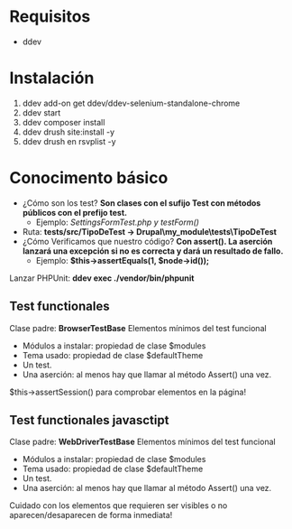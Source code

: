 # Requisitos

- ddev

# Instalación

1. ddev add-on get ddev/ddev-selenium-standalone-chrome
2. ddev start
3. ddev composer install
5. ddev drush site:install -y
6. ddev drush en rsvplist -y

# Conocimento básico

- ¿Cómo son los test? __Son clases con el sufijo Test con métodos públicos con el prefijo test.__
  - Ejemplo: __SettingsFormTest.php_ y _testForm()__
- Ruta: __tests/src/TipoDeTest -> Drupal\my_module\tests\TipoDeTest__
- ¿Cómo Verificamos que nuestro código? __Con assert(). La aserción lanzará una excepción si no es correcta y dará un resultado de fallo.__
  - Ejemplo: __$this->assertEquals(1, $node->id());__

Lanzar PHPUnit: __ddev exec ./vendor/bin/phpunit__

## Test functionales

Clase padre: __BrowserTestBase__
Elementos mínimos del test funcional

- Módulos a instalar: propiedad de clase $modules
- Tema usado: propiedad de clase $defaultTheme
- Un test.
- Una aserción: al menos hay que llamar al método Assert() una vez.

$this->assertSession() para comprobar elementos en la página!

## Test functionales javasctipt

Clase padre: __WebDriverTestBase__
Elementos mínimos del test funcional

- Módulos a instalar: propiedad de clase $modules
- Tema usado: propiedad de clase $defaultTheme
- Un test.
- Una aserción: al menos hay que llamar al método Assert() una vez.

Cuidado con los elementos que requieren ser visibles o no aparecen/desaparecen de forma inmediata!
